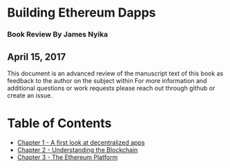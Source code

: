 # Building Ethereum Dapps
### Book Review By James Nyika
## April 15, 2017

This document is an advanced review of the manuscript text of this book as feedback to the author on the subject within
For more information and additional questions or work requests please reach out through github or create an issue.

# Table of Contents

* [Chapter 1 - A first look at decentralized apps](./c1.md)
* [Chapter 2 - Understanding the Blockchain](./c2.md)
* [Chapter 3 - The Ethereum Platform](./c3.md)
